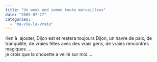 ```yaml
---
title: "Un week end somme toute merveilleux"
date: "2005-07-17"
categories: 
  - "ma-vie-la-vraie"
---
```


  
rien à  ajouter, Dijon est et restera toujours Dijon, un havre de paix, de tranquilité, de vraies fêtes avec des vrais gens, de vraies rencontres magiques ...  
je crois que la chouette a veillé sur moi....

